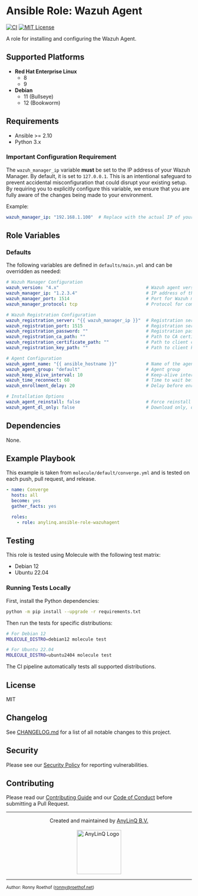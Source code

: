 # Ansible Role: Wazuh Agent

[![CI](https://github.com/AnyLinQ-B-V/ansible-role-wazuhagent/actions/workflows/ci.yml/badge.svg?branch=main)](https://github.com/AnyLinQ-B-V/ansible-role-wazuhagent/actions/workflows/ci.yml)
[![MIT License](http://img.shields.io/badge/license-MIT-blue.svg?style=flat)](LICENSE)

A role for installing and configuring the Wazuh Agent.

## Supported Platforms

- **Red Hat Enterprise Linux**
  - 8
  - 9
- **Debian**
  - 11 (Bullseye)
  - 12 (Bookworm)

## Requirements

  - Ansible >= 2.10
  - Python 3.x

### Important Configuration Requirement

The `wazuh_manager_ip` variable **must** be set to the IP address of your Wazuh Manager. By default, it is set to `127.0.0.1`. This is an intentional safeguard to prevent accidental misconfiguration that could disrupt your existing setup. By requiring you to explicitly configure this variable, we ensure that you are fully aware of the changes being made to your environment.

Example:
```yaml
wazuh_manager_ip: "192.168.1.100"  # Replace with the actual IP of your Wazuh Manager
```

## Role Variables

### Defaults

The following variables are defined in `defaults/main.yml` and can be overridden as needed:

```yaml
# Wazuh Manager Configuration
wazuh_version: "4.x"                                 # Wazuh agent version
wazuh_manager_ip: "1.2.3.4"                          # IP address of the Wazuh manager
wazuh_manager_port: 1514                             # Port for Wazuh manager communication
wazuh_manager_protocol: tcp                          # Protocol for communication (tcp/udp)

# Wazuh Registration Configuration
wazuh_registration_server: "{{ wazuh_manager_ip }}"  # Registration server (defaults to manager IP)
wazuh_registration_port: 1515                        # Registration server port
wazuh_registration_password: ""                      # Registration password (leave empty if not required)
wazuh_registration_ca_path: ""                       # Path to CA certificate for registration (optional)
wazuh_registration_certificate_path: ""              # Path to client certificate (optional)
wazuh_registration_key_path: ""                      # Path to client key (optional)

# Agent Configuration
wazuh_agent_name: "{{ ansible_hostname }}"           # Name of the agent (defaults to hostname)
wazuh_agent_group: "default"                         # Agent group
wazuh_keep_alive_interval: 10                        # Keep-alive interval in seconds
wazuh_time_reconnect: 60                             # Time to wait before reconnecting in seconds
wazuh_enrollment_delay: 20                           # Delay before enrollment in seconds

# Installation Options
wazuh_agent_reinstall: false                         # Force reinstall of the agent
wazuh_agent_dl_only: false                           # Download only, do not install
```

## Dependencies

None.

## Example Playbook

This example is taken from `molecule/default/converge.yml` and is tested on each push, pull request, and release.
```yaml
- name: Converge
  hosts: all
  become: yes
  gather_facts: yes

  roles:
    - role: anylinq.ansible-role-wazuhagent
```

## Testing

This role is tested using Molecule with the following test matrix:
  - Debian 12
  - Ubuntu 22.04

### Running Tests Locally

First, install the Python dependencies:
```bash
python -m pip install --upgrade -r requirements.txt
```

Then run the tests for specific distributions:

```bash
# For Debian 12
MOLECULE_DISTRO=debian12 molecule test

# For Ubuntu 22.04
MOLECULE_DISTRO=ubuntu2404 molecule test
```

The CI pipeline automatically tests all supported distributions.

## License

MIT

## Changelog

See [CHANGELOG.md](https://github.com/AnyLinQ-B-V/ansible-role-wazuhagent/blob/main/CHANGELOG.md) for a list of all notable changes to this project.

## Security

Please see our [Security Policy](https://github.com/AnyLinQ-B-V/ansible-role-wazuhagent/blob/main/SECURITY.md) for reporting vulnerabilities.

## Contributing

Please read our [Contributing Guide](https://github.com/AnyLinQ-B-V/ansible-role-wazuhagent/blob/main/CONTRIBUTING.md) and our [Code of Conduct](https://github.com/AnyLinQ-B-V/ansible-role-wazuhagent/blob/main/CODE_OF_CONDUCT.md) before submitting a Pull Request.

---

<div align="center">
Created and maintained by <a href="https://www.anylinq.com">AnyLinQ B.V.</a><br/><br/>
<a href="https://www.anylinq.com"><img src="https://anylinq.com/hubfs/AnyLinQ%20transparant.png" width="120" alt="AnyLinQ Logo"/></a>
</div>

---

<sub>Author: Ronny Roethof (<a href="mailto:ronny@roethof.net">ronny@roethof.net</a>)</sub>
